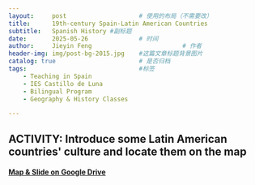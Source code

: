 ```yaml
---
layout:     post   				    # 使用的布局（不需要改）
title:      19th-century Spain-Latin American Countries 				# 标题 
subtitle:   Spanish History #副标题
date:       2025-05-26 				# 时间
author:     Jieyin Feng 						# 作者
header-img: img/post-bg-2015.jpg 	#这篇文章标题背景图片
catalog: true 						# 是否归档
tags:								#标签
    - Teaching in Spain 
    - IES Castillo de Luna
    - Bilingual Program
    - Geography & History Classes

---
```


## ACTIVITY: Introduce some Latin American countries' culture and locate them on the map

#### [Map & Slide on Google Drive](https://drive.google.com/drive/folders/19c96vtvrnBmSfNiRcyX8FuyEqHGQTp_7?usp=sharing)
